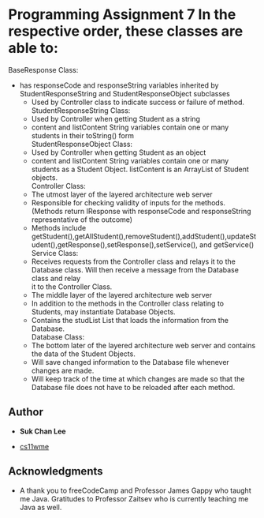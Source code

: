 # Programming Assignment 7 In the respective order, these classes are able to:
BaseResponse Class:<br >
- has responseCode and responseString variables inherited by StudentResponseString and StudentResponseObject subclasses <br >
	- Used by Controller class to indicate success or failure of method. <br >
StudentResponseString Class: <br >
	- Used by Controller when getting Student as a string<br >
	- content and listContent String variables contain one or many students in their toString() form<br >
StudentResponseObject Class:<br >
	- Used by Controller when getting Student as an object<br >
	- content and listContent String variables contain one or many students as a Student Object. listContent is an ArrayList of Student objects.<br >
Controller Class:<br >
	- The utmost layer of the layered architecture web server<br >
	- Responsible for checking validity of inputs for the methods. (Methods return IResponse with responseCode and responseString
	  representative of the outcome)<br >
	- Methods include getStudent(),getAllStudent(),removeStudent(),addStudent(),updateStudent(),getResponse(),setResponse(),setService(), and getService()
Service Class:<br >
	- Receives requests from the Controller class and relays it to the Database class. Will then receive a message from the Database class and relay<br >
	  it to the Controller Class.
	- The middle layer of the layered architecture web server<br >
	- In addition to the methods in the Controller class relating to Students, may instantiate Database Objects.<br >
	- Contains the studList List<Student> that loads the information from the Database.<br >
Database Class:<br >
	- The bottom later of the layered architecture web server and contains the data of the Student Objects.<br >
	- Will save changed information to the Database file whenever changes are made.<br >
	- Will keep track of the time at which changes are made so that the Database file does not have to be reloaded after each method.<br >
## Author<br >

* **Suk Chan Lee**
- [cs11wme](mailto:scl002@ucsd.edu)


## Acknowledgments

* A thank you to freeCodeCamp and Professor James Gappy who taught me Java.
Gratitudes to Professor Zaitsev who is currently teaching me Java as well.
